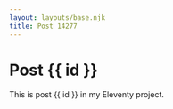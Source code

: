 ```yaml
---
layout: layouts/base.njk
title: Post 14277
---
```


# Post {{ id }}

This is post {{ id }} in my Eleventy project.
